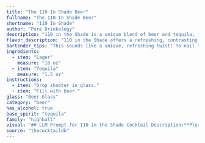 ```yaml
---
title: "The 110 In Shade Beer"
fullname: "The 110 In Shade Beer"
shortname: "110 In Shade"
author: "Pure Drinkology"
description: "110 in the Shade is a unique blend of beer and tequila, falling into the Highball cocktail family.  Its origin remains shrouded in mystery, but the combination likely emerged from the desire to mix traditional Mexican flavors with a refreshing, thirst-quenching beer base. "
flavor_description: "110 in the Shade offers a refreshing, contrasting taste experience.  The lager provides a crisp, clean base, while the tequila adds a subtle, agave-forward warmth.  Expect a hint of citrus, perhaps lime or lemon, to cut through the sweetness and create a balanced, thirst-quenching drink. "
bartender_tips: "This sounds like a unique, refreshing twist! To nail the 110 in the Shade, chill your lager and tequila well before mixing. A good ratio is 2 parts lager to 1 part tequila.  Use a tall glass with ice and a lime wedge garnish.  Remember,  this drink is all about balance, so experiment with the ratios to find your perfect blend. "
ingredients:
  - item: "Lager"
    measure: "16 oz"
  - item: "Tequila"
    measure: "1.5 oz"
instructions:
  - item: "Drop shooter in glass."
  - item: "Fill with beer."
glass: "Beer Glass"
category: "beer"
has_alcohol: true
base_spirit: "tequila"
family: "highball"
visual: "## LLM Prompt for 110 in the Shade Cocktail Description:**Please describe the visual appearance of a 110 in the Shade cocktail, a refreshing drink made with Lager and Tequila. Consider the following:*** **Color:** What is the overall color of the drink? Is it clear, cloudy, or layered? * **Clarity:** Is the drink transparent, or does it have a slightly hazy appearance? * **Head:** Does the Lager create a head on top? Describe its size, color, and texture. * **Garnish:**  What garnish is used? How does it enhance the visual appeal?* **Glassware:** Is the drink served in a specific type of glass? Describe its shape, size, and material. * **Overall Impression:** What is the overall visual impression of the 110 in the Shade cocktail? Is it refreshing, vibrant, or elegant? **Example Response:**The 110 in the Shade cocktail is a vibrant blend of golden lager and clear tequila, resulting in a light, straw-colored drink. A subtle, frothy head crowns the top, reminiscent of a well-poured pint of beer, adding a touch of creaminess to the visual appeal.  A simple lime wedge garnish rests on the rim of the tall, frosted glass, adding a touch of citrusy color and fragrance to the composition. The overall impression is one of refreshing lightness, ideal for a hot summer day. "
source: "thecocktaildb"
---
```


